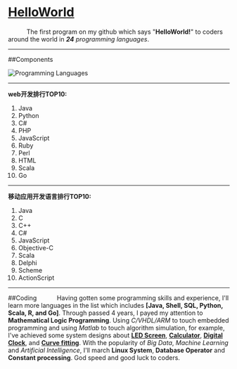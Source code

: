 # [HelloWorld](http://www.xker.com/page/e2015/06/193498.html)
&ensp;&emsp;&ensp;&emsp;The first program on my github which says "**HelloWorld!**" to coders around the world in ***24** programming languages*.
***

##Components  

![Programming Languages](http://i1.piimg.com/588926/4c461d06ba4b966a.png)  

***
**web开发排行TOP10:**  
01. Java  
02. Python  
03. C#  
04. PHP  
05. JavaScript  
06. Ruby  
07. Perl  
08. HTML  
09. Scala  
10. Go  
***  
**移动应用开发语言排行TOP10:**  
01. Java  
02. C  
03. C++  
04. C#  
05. JavaScript  
06. Objective-C  
07. Scala  
08. Delphi  
09. Scheme  
10. ActionScript  
***  
##Coding
&ensp;&emsp;&ensp;&emsp;Having gotten some programming skills and experience, I'll learn more languages in the list which includes **[Java, Shell, SQL, Python, Scala, R, and Go]**. Through passed 4 years, I payed my attention to **Mathematical Logic Programming**. Using *C/VHDL/ARM* to touch embedded programming and using *Matlab* to touch algorithm simulation, for example, I've achieved some system designs about [**LED Screen**](https://github.com/caofanCPU/PassedCode/tree/master/ASM/LED显示屏(51单片机)), [**Calculator**](https://github.com/caofanCPU/PassedCode/tree/master/ARM/Calculator(ARM)), [**Digital Clock**](https://github.com/caofanCPU/PassedCode/tree/master/EDA/数字钟), and [**Curve fitting**](https://github.com/caofanCPU/ThreeParameterSpline). With the popularity of *Big Data*, *Machine Learning* and *Artificial Intelligence*, I'll march **Linux System**, **Database Operator** and **Constant processing**. God speed and good luck to coders.